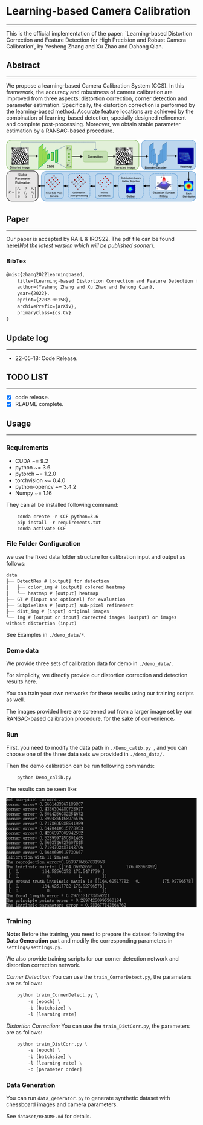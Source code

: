 
# Learning-based Camera Calibration
---
This is the official implementation of the paper: `Learning-based Distortion Correction and Feature Detection for High Precision and Robust Camera Calibration', by Yesheng Zhang and Xu Zhao and Dahong Qian.

## Abstract
---
We propose a learning-based Camera Calibration System (CCS).
In this framework, the accuracy and robustness of camera calibration are improved from three aspects: distortion correction, corner detection and parameter estimation.
Specifically, the distortion correction is performed by the learning-based method.
Accurate feature locations are achieved by the combination of learning-based detection, specially designed refinement and complete post-processing.
Moreover, we obtain stable parameter estimation by a RANSAC-based procedure.

![MainFig](./assets/MainFig.png)

## Paper  
---

Our paper is accepted by RA-L & IROS22.
The pdf file can be found [here](https://arxiv.org/abs/2202.00158)(*Not the latest version which will be published sooner*). 

### BibTex
```Latex
@misc{zhang2022learningbased,
    title={Learning-based Distortion Correction and Feature Detection for High Precision and Robust Camera Calibration},
    author={Yesheng Zhang and Xu Zhao and Dahong Qian},
    year={2022},
    eprint={2202.00158},
    archivePrefix={arXiv},
    primaryClass={cs.CV}
}
```


## Update log
---
- 22-05-18: Code Release.

## TODO LIST
---

- [x] code release.
- [x] README complete.

## Usage
---

### Requirements
- CUDA ~= 9.2
- python ~= 3.6
- pytorch ~= 1.2.0
- torchvision ~= 0.4.0
- python-opencv ~= 3.4.2
- Numpy ~= 1.16

They can all be installed following command:
``` shell
    conda create -n CCF python=3.6
    pip install -r requirements.txt
    conda activate CCF
```


### File Folder Configuration  


we use the fixed data folder structure for calibration input and output as follows:

``` shell
data
├── DetectRes # [output] for detection
│   ├── color_img # [output] colored heatmap
│   └── heatmap # [output] heatmap
├── GT # [input and optional] for evaluation
├── SubpixelRes # [output] sub-pixel refinement
├── dist_img # [input] original images
└── img # [output or input] corrected images (output) or images without distortion (input)
```

See Examples in `./demo_data/*`.


### Demo data

We provide three sets of calibration data for demo in `./demo_data/`.

For simplicity, we directly provide our distortion correction and detection results here.

You can train your own networks for these results using our training scripts as well.

The images provided here are screened out from a larger image set by our RANSAC-based calibration procedure, for the sake of convenience。

### Run 
First, you need to modify the data path in `./Demo_calib.py `, and you can choose one of the three data sets we provided in `./demo_data/`.

Then the demo calibration can be run following commands:
```python
    python Demo_calib.py
```

The results can be seen like:

![example](./assets/example.png)


### Training

**Note:** Before the training, you need to prepare the dataset following the **Data Generation** part and modify the corresponding parameters in `settings/settings.py`.

We also provide training scripts for our corner detection network and distortion correction network.

*Corner Detection:* You can use the `train_CornerDetect.py`, the parameters are as follows:

```python
    python train_CornerDetect.py \
        -e [epoch] \
        -b [batchsize] \
        -l [learning rate]
```

*Distortion Correction:* You can use the `train_DistCorr.py`, the parameters are as follows:

```python
    python train_DistCorr.py \
        -e [epoch] \
        -b [batchsize] \
        -l [learning rate] \
        -o [parameter order]
```

### Data Generation
You can run `data_generator.py` to generate synthetic dataset with chessboard images and camera parameters.

See `dataset/README.md` for details.
